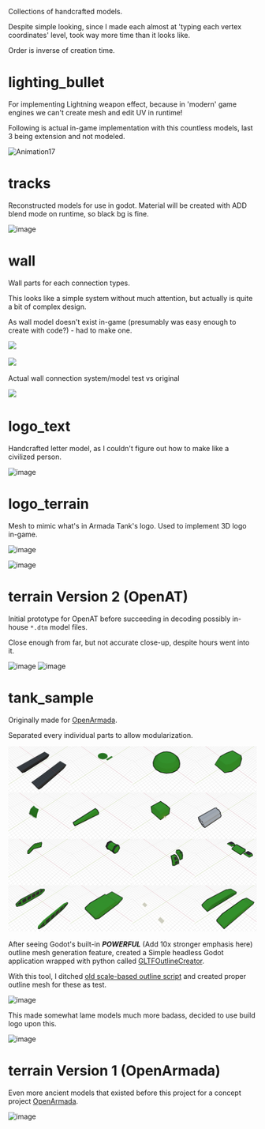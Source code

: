Collections of handcrafted models.


Despite simple looking, since I made each almost at 'typing each vertex coordinates' level, took way more time than it
looks like.

Order is inverse of creation time.


# lighting_bullet

For implementing Lightning weapon effect, because in 'modern' game engines we can't create mesh and edit UV in runtime!

Following is actual in-game implementation with this countless models, last 3 being extension and not modeled.

![Animation17](https://github.com/jupiterbjy/OpenAT/assets/26041217/577ba6a3-8e6c-48c2-9b4c-c14930648bf8)


# tracks

Reconstructed models for use in godot. Material will be created with ADD blend mode on runtime, so black bg is fine.

![image](https://github.com/jupiterbjy/OpenAT/assets/26041217/016dea79-034b-400d-b3ea-e2b16598dd43)


# wall

Wall parts for each connection types.

This looks like a simple system without much attention, but actually is quite a bit of complex design.

As wall model doesn't exist in-game (presumably was easy enough to create with code?) - had to make one.

![](https://github.com/jupiterbjy/OpenAT/assets/26041217/2efe0329-8747-4a17-8934-87ae87ed880a)

![](https://github.com/jupiterbjy/OpenAT/assets/26041217/275bd3e8-8eb3-45c1-8e85-4e94be5ee9c2)

Actual wall connection system/model test vs original

![](https://github.com/jupiterbjy/OpenAT/assets/26041217/c179e185-5f89-4304-a7df-5d5455231e3c)


# logo_text

Handcrafted letter model, as I couldn't figure out how to make like a civilized person.

![image](https://github.com/jupiterbjy/OpenAT/assets/26041217/2faea83a-73a7-42e4-b987-ba452b18e95a)



# logo_terrain

Mesh to mimic what's in Armada Tank's logo. Used to implement 3D logo in-game.

![image](https://github.com/jupiterbjy/OpenAT/assets/26041217/5964c727-ef84-42a8-9149-ce6a60adc070)

![image](https://github.com/jupiterbjy/OpenAT/assets/26041217/cdc6b597-3435-4692-936f-63f5c925d0e5)



# terrain Version 2 (OpenAT)

Initial prototype for OpenAT before succeeding in decoding possibly in-house `*.dtm` model files.

Close enough from far, but not accurate close-up, despite hours went into it.

![image](https://github.com/jupiterbjy/OpenAT/assets/26041217/de90e952-0827-42e0-b824-7d7314944316)
![image](https://github.com/jupiterbjy/OpenAT/assets/26041217/f18a77e6-f406-4638-afcd-98ad4983f17a)

# tank_sample

Originally made for [OpenArmada](https://youtu.be/y9SxrjWGQ5Y?si=N4GB5dVoKe6rwVIC).

Separated every individual parts to allow modularization.  

![](tank_sample/images/tank_parts.png)

After seeing Godot's built-in ***POWERFUL*** (Add 10x stronger emphasis here) outline mesh generation feature,
created a Simple headless Godot application wrapped with python called
[GLTFOutlineCreator](https://github.com/jupiterbjy/GLTFOutlineCreator).

With this tool, I ditched [old scale-based outline script](tank_sample/batch_export_w_invert_outline_mesh.py) and
created proper outline mesh for these as test.

![image](https://github.com/jupiterbjy/OpenAT/assets/26041217/171db34a-04d3-4103-87da-2607b28f27d7)

This made somewhat lame models much more badass, decided to use build logo upon this.

![image](https://github.com/jupiterbjy/OpenAT/assets/26041217/421c7a21-df64-454e-9a36-c62aaa01a2aa)


# terrain Version 1 (OpenArmada)

Even more ancient models that existed before this project for a concept project
[OpenArmada](https://youtu.be/y9SxrjWGQ5Y?si=N4GB5dVoKe6rwVIC).

![image](https://github.com/jupiterbjy/OpenAT/assets/26041217/02e23d20-7394-406e-8584-7167b868e8be)
